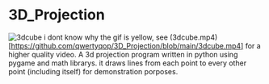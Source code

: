 # 3D_Projection
![3dcube](https://user-images.githubusercontent.com/50940267/146065419-9ee4b4b1-c2c2-48c7-a7eb-3c1f75bba517.gif)
i dont know why the gif is yellow, see (3dcube.mp4)[https://github.com/qwertyqop/3D_Projection/blob/main/3dcube.mp4] for a higher quality video.
A 3d projection program written in python using pygame and math librarys.
it draws lines from each point to every other point (including itself) for demonstration porposes.

